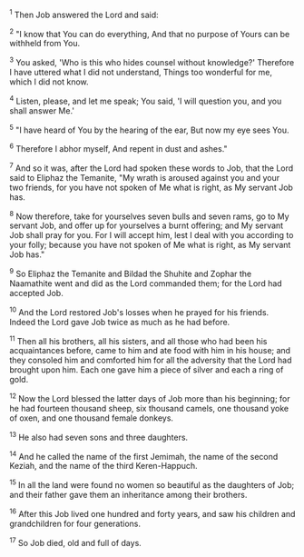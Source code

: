 <sup>1</sup> 
Then Job answered the Lord and said: 

<sup>2</sup> 
"I know that You can do everything, And that no purpose of Yours can be withheld from You. 

<sup>3</sup> 
You asked, 'Who is this who hides counsel without knowledge?' Therefore I have uttered what I did not understand, Things too wonderful for me, which I did not know. 

<sup>4</sup> 
Listen, please, and let me speak; You said, 'I will question you, and you shall answer Me.' 

<sup>5</sup> 
"I have heard of You by the hearing of the ear, But now my eye sees You. 

<sup>6</sup> 
Therefore I abhor myself, And repent in dust and ashes." 

<sup>7</sup> 
And so it was, after the Lord had spoken these words to Job, that the Lord said to Eliphaz the Temanite, "My wrath is aroused against you and your two friends, for you have not spoken of Me what is right, as My servant Job has. 

<sup>8</sup> 
Now therefore, take for yourselves seven bulls and seven rams, go to My servant Job, and offer up for yourselves a burnt offering; and My servant Job shall pray for you. For I will accept him, lest I deal with you according to your folly; because you have not spoken of Me what is right, as My servant Job has." 

<sup>9</sup> 
So Eliphaz the Temanite and Bildad the Shuhite and Zophar the Naamathite went and did as the Lord commanded them; for the Lord had accepted Job. 

<sup>10</sup> 
And the Lord restored Job's losses when he prayed for his friends. Indeed the Lord gave Job twice as much as he had before. 

<sup>11</sup> 
Then all his brothers, all his sisters, and all those who had been his acquaintances before, came to him and ate food with him in his house; and they consoled him and comforted him for all the adversity that the Lord had brought upon him. Each one gave him a piece of silver and each a ring of gold. 

<sup>12</sup> 
Now the Lord blessed the latter days of Job more than his beginning; for he had fourteen thousand sheep, six thousand camels, one thousand yoke of oxen, and one thousand female donkeys. 

<sup>13</sup> 
He also had seven sons and three daughters. 

<sup>14</sup> 
And he called the name of the first Jemimah, the name of the second Keziah, and the name of the third Keren-Happuch. 

<sup>15</sup> 
In all the land were found no women so beautiful as the daughters of Job; and their father gave them an inheritance among their brothers. 

<sup>16</sup> 
After this Job lived one hundred and forty years, and saw his children and grandchildren for four generations. 

<sup>17</sup> 
So Job died, old and full of days.
